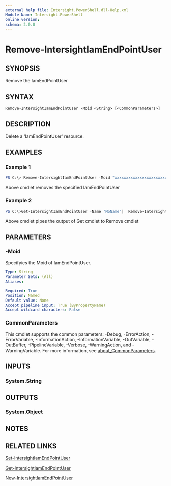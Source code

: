```yaml
---
external help file: Intersight.PowerShell.dll-Help.xml
Module Name: Intersight.PowerShell
online version:
schema: 2.0.0
---
```


# Remove-IntersightIamEndPointUser

## SYNOPSIS
Remove the IamEndPointUser

## SYNTAX

```
Remove-IntersightIamEndPointUser -Moid <String> [<CommonParameters>]
```

## DESCRIPTION
Delete a &apos;IamEndPointUser&apos; resource.

## EXAMPLES

### Example 1
```powershell
PS C:\> Remove-IntersightIamEndPointUser -Moid "xxxxxxxxxxxxxxxxxxxxxxxxxxx"
```
Above cmdlet removes the specified IamEndPointUser 

### Example 2
```powershell
PS C:\>Get-IntersightIamEndPointUser -Name "MoName"|  Remove-IntersightIamEndPointUser
```
Above cmdlet pipes the output of Get cmdlet to Remove cmdlet

## PARAMETERS

### -Moid
Specifyies the Moid of IamEndPointUser.

```yaml
Type: String
Parameter Sets: (All)
Aliases:

Required: True
Position: Named
Default value: None
Accept pipeline input: True (ByPropertyName)
Accept wildcard characters: False
```

### CommonParameters
This cmdlet supports the common parameters: -Debug, -ErrorAction, -ErrorVariable, -InformationAction, -InformationVariable, -OutVariable, -OutBuffer, -PipelineVariable, -Verbose, -WarningAction, and -WarningVariable. For more information, see [about_CommonParameters](http://go.microsoft.com/fwlink/?LinkID=113216).

## INPUTS

### System.String

## OUTPUTS

### System.Object
## NOTES

## RELATED LINKS

[Set-IntersightIamEndPointUser](./Set-IntersightIamEndPointUser.md)

[Get-IntersightIamEndPointUser](./Get-IntersightIamEndPointUser.md)

[New-IntersightIamEndPointUser](./New-IntersightIamEndPointUser.md)

